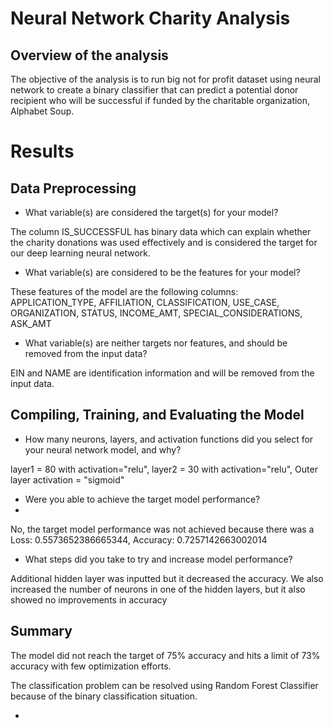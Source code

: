 # Neural Network Charity Analysis

## Overview of the analysis

The objective of the analysis is to run big not for profit dataset using neural network to create a binary classifier that can predict a potential donor recipient who will be successful if funded by the charitable organization, Alphabet Soup. 


# Results
## Data Preprocessing
* What variable(s) are considered the target(s) for your model?

The column IS_SUCCESSFUL has binary data which can explain whether the charity donations was used effectively and is considered the target for our deep learning neural network.

* What variable(s) are considered to be the features for your model?

These features of the model are the following columns:
 APPLICATION_TYPE, AFFILIATION, CLASSIFICATION, USE_CASE, ORGANIZATION, STATUS, INCOME_AMT, SPECIAL_CONSIDERATIONS, ASK_AMT 

* What variable(s) are neither targets nor features, and should be removed from the input data?

EIN and NAME are identification information and will be removed from the input data.

## Compiling, Training, and Evaluating the Model

* How many neurons, layers, and activation functions did you select for your neural network model, and why?

layer1 = 80 with activation="relu", layer2 = 30 with activation="relu", Outer layer activation = "sigmoid"

* Were you able to achieve the target model performance?
* 
No, the target model performance was not achieved because there was a Loss: 0.5573652386665344, Accuracy: 0.7257142663002014


* What steps did you take to try and increase model performance?

Additional hidden layer was inputted but it decreased the accuracy. We also increased the number of neurons in one of the hidden layers, but it also showed no improvements in accuracy


## Summary

The model did not reach the target of 75% accuracy and hits a limit of 73% accuracy with few optimization efforts.

The classification problem can be resolved using Random Forest Classifier because of the binary classification situation.

* 



